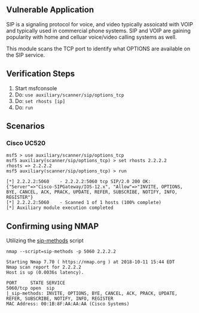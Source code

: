 ## Vulnerable Application

  SIP is a signaling protocol for voice, and video typically assoicatd with VOIP and typically used in commercial
  phone systems.  SIP and VOIP are gaining popularity with home and celluar voice/video calling systems as well.

  This module scans the TCP port to identify what OPTIONS are available on the SIP service.

## Verification Steps

  1. Start msfconsole
  2. Do: ```use auxiliary/scanner/sip/options_tcp```
  2. Do: ```set rhosts [ip]```
  4. Do: ```run```

## Scenarios

### Cisco UC520


```
msf5 > use auxiliary/scanner/sip/options_tcp 
msf5 auxiliary(scanner/sip/options_tcp) > set rhosts 2.2.2.2
rhosts => 2.2.2.2
msf5 auxiliary(scanner/sip/options_tcp) > run

[*] 2.2.2.2:5060    - 2.2.2.2:5060 tcp SIP/2.0 200 OK: {"Server"=>"Cisco-SIPGateway/IOS-12.x", "Allow"=>"INVITE, OPTIONS, BYE, CANCEL, ACK, PRACK, UPDATE, REFER, SUBSCRIBE, NOTIFY, INFO, REGISTER"}
[*] 2.2.2.2:5060    - Scanned 1 of 1 hosts (100% complete)
[*] Auxiliary module execution completed
```

## Confirming using NMAP

Utilizing the [sip-methods](https://nmap.org/nsedoc/scripts/sip-methods.html) script

```
nmap --script=sip-methods -p 5060 2.2.2.2

Starting Nmap 7.70 ( https://nmap.org ) at 2018-10-11 15:44 EDT
Nmap scan report for 2.2.2.2
Host is up (0.0036s latency).

PORT     STATE SERVICE
5060/tcp open  sip
|_sip-methods: INVITE, OPTIONS, BYE, CANCEL, ACK, PRACK, UPDATE, REFER, SUBSCRIBE, NOTIFY, INFO, REGISTER
MAC Address: 00:1B:8F:AA:AA:AA (Cisco Systems)
```

